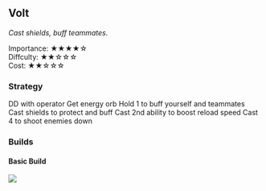 ## Volt
*Cast shields, buff teammates.*

Importance: ★★★★☆  
Diffculty: ★★☆☆☆  
Cost: ★★☆☆☆  

### Strategy

DD with operator
Get energy orb
Hold 1 to buff yourself and teammates
Cast shields to protect and buff
Cast 2nd ability to boost reload speed
Cast 4 to shoot enemies down

### Builds
#### Basic Build
![](media/builds_volt_basic.png)
